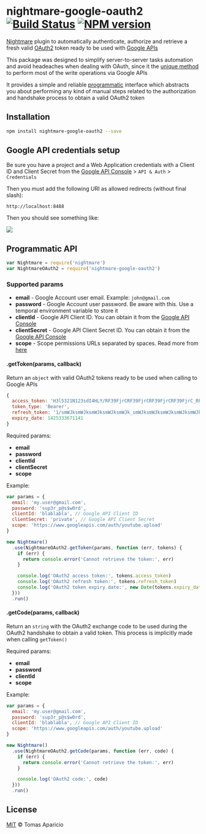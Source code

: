 # nightmare-google-oauth2 [![Build Status](https://api.travis-ci.org/h2non/nightmare-google-oauth2.svg?branch=master)][travis] [![NPM version](https://img.shields.io/npm/v/nightmare-google-oauth2.svg)][npm]

[Nightmare](http://github.com/segmentio/nightmare) plugin to automatically authenticate, authorize and retrieve a fresh valid [OAuth2](https://developers.google.com/accounts/docs/OAuth2WebServer) token ready to be used with [Google APIs](https://developers.google.com/apis-explorer)

This package was designed to simplify server-to-server tasks automation and avoid headeaches when dealing with OAuth, 
since it the [unique method](https://developers.google.com/youtube/v3/guides/authentication#OAuth2_Flows) to perform most of the write operations via Google APIs

It provides a simple and reliable [programmatic](#programmatic-api) interface which abstracts you about performing any kind of manual steps related to the authorization and handshake process to obtain a valid OAuth2 token

## Installation

```bash
npm install nightmare-google-oauth2 --save
```

## Google API credentials setup

Be sure you have a project and a Web Application credentials with a Client ID and Client Secret 
from the [Google API Console][console] > `API & Auth` > `Credentials`

Then you must add the following URI as allowed redirects (without final slash):
```
http://localhost:8488
```

Then you should see something like:

<img src="http://oi59.tinypic.com/2w3udmd.jpg" />

## Programmatic API

```js
var Nightmare = require('nightmare')
var NightmareOAuth2 = require('nightmare-google-oauth2')
```

### Supported params

- **email** - Google Account user email. Example: `john@gmail.com`
- **password** - Google Account user password. Be aware with this. Use a temporal environment variable to store it
- **clientId** - Google API Client ID. You can obtain it from the [Google API Console][console]
- **clientSecret** - Google API Client Secret ID. You can obtain it from the [Google API Console][console]
- **scope** - Scope permissions URLs separated by spaces. Read more from [here](https://developers.google.com/discovery/v1/using#discovery-doc-methods-scopes)

#### .getToken(params, callback)

Return an `object` with valid OAuth2 tokens ready to be used when calling to Google APIs

```js
{ 
  access_token: 'H3l5321N123sdI4HLY/RF39FjrCRF39FjrCRF39FjrCRF39FjrC_RF39FjrCRF39FjrC',
  token_type: 'Bearer',
  refresh_token: '1/smWJksmWJksmWJksmWJksmWJk_smWJksmWJksmWJksmWJksmWJk',
  expiry_date: 1425333671141 
}
```

Required params:

- **email**
- **password**
- **clientId**
- **clientSecret**
- **scope**

Example:
```js
var params = {
  email: 'my.user@gmail.com',
  password: 'sup3r_p@s$w0rd',
  clientId: 'blablabla', // Google API Client ID
  clientSecret: 'private', // Google API Client Secret
  scope: 'https://www.googleapis.com/auth/youtube.upload'
}

new Nightmare()
  .use(NightmareOAuth2.getToken(params, function (err, tokens) {
    if (err) {
      return console.error('Cannot retrieve the token:', err)
    }

    console.log('OAuth2 access token:', tokens.access_token)
    console.log('OAuth2 refresh token:', tokens.refresh_token)
    console.log('OAuth2 token expiry date:', new Date(tokens.expiry_date))
  }))
  .run()
```

#### .getCode(params, callback)

Return an `string` with the OAuth2 exchange code to be used during the OAuth2 handshake to obtain a valid token.
This process is implicitly made when calling `getToken()`

Required params:

- **email**
- **password**
- **clientId**
- **scope**

Example:
```js
var params = {
  email: 'my.user@gmail.com',
  password: 'sup3r_p@s$w0rd',
  clientId: 'blablabla', // Google API Client ID
  scope: 'https://www.googleapis.com/auth/youtube.upload'
}

new Nightmare()
  .use(NightmareOAuth2.getCode(params, function (err, code) {
    if (err) {
      return console.error('Cannot retrieve the token:', err)
    }

    console.log('OAuth2 code:', code)
  }))
  .run()
```

## License 

[MIT](http://opensource.org/licenses/MIT) © Tomas Aparicio

[console]: https://code.google.com/apis/console
[travis]: https://travis-ci.org/h2non/nightmare-google-oauth2
[npm]: http://npmjs.org/package/nightmare-google-oauth2
